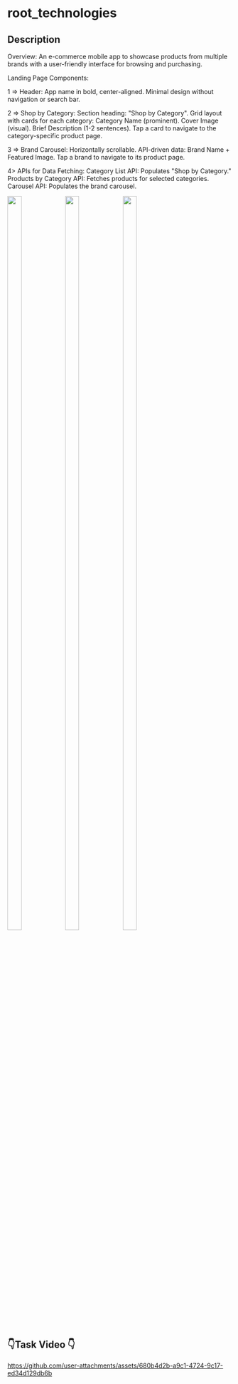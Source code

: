 # root_technologies

## Description

Overview:
An e-commerce mobile app to showcase products from multiple brands with a user-friendly interface for browsing and purchasing.

Landing Page Components:

1 =>  Header:
App name in bold, center-aligned.
Minimal design without navigation or search bar.


 2 =>  Shop by Category:
Section heading: "Shop by Category".
Grid layout with cards for each category:
Category Name (prominent).
Cover Image (visual).
Brief Description (1-2 sentences).
Tap a card to navigate to the category-specific product page.


3 =>  Brand Carousel:
Horizontally scrollable.
API-driven data: Brand Name + Featured Image.
Tap a brand to navigate to its product page.


4> APIs for Data Fetching:
Category List API: Populates "Shop by Category."
Products by Category API: Fetches products for selected categories.
Carousel API: Populates the brand carousel.

<img src="https://github.com/user-attachments/assets/4d4e6839-3631-49f9-9d99-e1f65f20c1a2" height = 65% width = 25%>
<img src="https://github.com/user-attachments/assets/fe4dc646-a29e-4a68-98da-be42f32a9a4e" height = 65% width = 25%>
<img src="https://github.com/user-attachments/assets/4f37c681-8e71-413a-aaab-e7711f7e858e" height = 65% width = 25%>



## 👇Task Video 👇
https://github.com/user-attachments/assets/680b4d2b-a9c1-4724-9c17-ed34d129db6b




